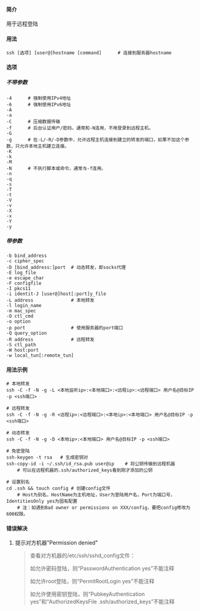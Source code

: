 #### 简介

用于远程登陆

#### 用法

```
ssh [选项] [user@]hostname [command]		# 连接到服务器hostname
```

#### 选项

##### 不带参数

```
-4		# 强制使用IPv4地址
-6		# 强制使用IPv6地址
-A
-a
-C		# 压缩数据传输
-f		# 后台认证用户/密码，通常和-N连用，不用登录到远程主机。
-G
-g		# 在-L/-R/-D参数中，允许远程主机连接到建立的转发的端口，如果不加这个参数，只允许本地主机建立连接。
-K
-k
-M
-N		# 不执行脚本或命令，通常与-f连用。
-n
-q
-s
-T
-t
-V
-v
-X
-x
-Y
-y
```

##### 带参数

```
-b bind_address
-c cipher_spec
-D [bind_address:]port	# 动态转发，即socks代理
-E log_file
-e escape_char
-F configfile
-I pkcs11
-i identit-J [user@]host[:port]y_file
-L address				# 本地转发
-l login_name
-m mac_spec
-O ctl_cmd
-o option
-p port					# 使用服务器的port端口
-Q query_option
-R address				# 远程转发
-S ctl_path
-W host:port
-w local_tun[:remote_tun]
```

#### 用法示例

```
# 本地转发
ssh -C -f -N -g -L <本地监听ip>:<本地端口>:<远程ip>:<远程端口> 用户名@目标IP -p <ssh端口>

# 远程转发
ssh -C -f -N -g -R <远程ip>:<远程端口>:<本地ip>:<本地端口> 用户名@目标IP -p <ssh端口>

# 动态转发
ssh -C -f -N -g -D <本地ip>:<本地端口> 用户名@目标IP -p <ssh端口>

# 免密登陆
ssh-keygen -t rsa	# 生成密钥对
ssh-copy-id -i ~/.ssh/id_rsa.pub user@ip	# 将公钥传输到远程机器
	# 可以在远程机器的.ssh/authorized_keys看到刚才添加的公钥
	
# 设置别名
cd .ssh && touch config	# 创建config文件
	# Host为别名，HostName为主机地址，User为登陆用户名，Port为端口号，IdentitiesOnly yes为固有配置
	# 注：如遇到Bad owner or permissions on XXX/config，要把config修改为600权限。
```

#### 错误解决

1. 提示对方机器"Permission denied"

   > 查看对方机器的/etc/ssh/sshd_config文件：
   >
   > 如允许密码登陆，则“PasswordAuthentication yes”不能注释
   >
   > 如允许root登陆，则“PermitRootLogin yes”不能注释
   >
   > 如允许使用密钥登陆，则“PubkeyAuthentication yes”和“AuthorizedKeysFile .ssh/authorized_keys”不能注释
